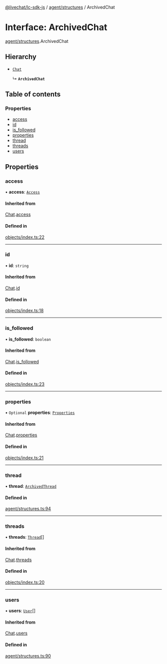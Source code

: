[@livechat/lc-sdk-js](../README.md) / [agent/structures](../modules/agent_structures.md) / ArchivedChat

# Interface: ArchivedChat

[agent/structures](../modules/agent_structures.md).ArchivedChat

## Hierarchy

- [`Chat`](agent_structures.Chat.md)

  ↳ **`ArchivedChat`**

## Table of contents

### Properties

- [access](agent_structures.ArchivedChat.md#access)
- [id](agent_structures.ArchivedChat.md#id)
- [is\_followed](agent_structures.ArchivedChat.md#is_followed)
- [properties](agent_structures.ArchivedChat.md#properties)
- [thread](agent_structures.ArchivedChat.md#thread)
- [threads](agent_structures.ArchivedChat.md#threads)
- [users](agent_structures.ArchivedChat.md#users)

## Properties

### access

• **access**: [`Access`](objects.Access.md)

#### Inherited from

[Chat](agent_structures.Chat.md).[access](agent_structures.Chat.md#access)

#### Defined in

[objects/index.ts:22](https://github.com/livechat/lc-sdk-js/blob/a3fdde0/src/objects/index.ts#L22)

___

### id

• **id**: `string`

#### Inherited from

[Chat](agent_structures.Chat.md).[id](agent_structures.Chat.md#id)

#### Defined in

[objects/index.ts:18](https://github.com/livechat/lc-sdk-js/blob/a3fdde0/src/objects/index.ts#L18)

___

### is\_followed

• **is\_followed**: `boolean`

#### Inherited from

[Chat](agent_structures.Chat.md).[is_followed](agent_structures.Chat.md#is_followed)

#### Defined in

[objects/index.ts:23](https://github.com/livechat/lc-sdk-js/blob/a3fdde0/src/objects/index.ts#L23)

___

### properties

• `Optional` **properties**: [`Properties`](objects.Properties.md)

#### Inherited from

[Chat](agent_structures.Chat.md).[properties](agent_structures.Chat.md#properties)

#### Defined in

[objects/index.ts:21](https://github.com/livechat/lc-sdk-js/blob/a3fdde0/src/objects/index.ts#L21)

___

### thread

• **thread**: [`ArchivedThread`](objects.ArchivedThread.md)

#### Defined in

[agent/structures.ts:94](https://github.com/livechat/lc-sdk-js/blob/a3fdde0/src/agent/structures.ts#L94)

___

### threads

• **threads**: [`Thread`](objects.Thread.md)[]

#### Inherited from

[Chat](agent_structures.Chat.md).[threads](agent_structures.Chat.md#threads)

#### Defined in

[objects/index.ts:20](https://github.com/livechat/lc-sdk-js/blob/a3fdde0/src/objects/index.ts#L20)

___

### users

• **users**: [`User`](../modules/agent_structures.md#user)[]

#### Inherited from

[Chat](agent_structures.Chat.md).[users](agent_structures.Chat.md#users)

#### Defined in

[agent/structures.ts:90](https://github.com/livechat/lc-sdk-js/blob/a3fdde0/src/agent/structures.ts#L90)
